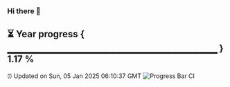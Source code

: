 ### Hi there 👋
⏳ Year progress { ▁▁▁▁▁▁▁▁▁▁▁▁▁▁▁▁▁▁▁▁▁▁▁▁▁▁▁▁▁▁ } 1.17 %
---
⏰ Updated on Sun, 05 Jan 2025 06:10:37 GMT
![Progress Bar CI](https://github.com/Moyi321/Moyi321/workflows/Progress%20Bar%20CI/badge.svg)
